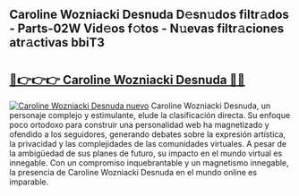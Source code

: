 ## Caroline Wozniacki Desnuda D𝚎sn𝚞dos filtr𝚊dos - Parts-02W Vid𝚎os f𝚘tos - N𝚞evas filtr𝚊ciones atr𝚊ctivas bbiT3

# <h2><a href="http://mb9vhn.tromn.icu/?c=Caroline+Wozniacki+Desnuda">🔗👉👉👉 Caroline Wozniacki Desnuda 🔗🔗</a></h2>

[![Caroline Wozniacki Desnuda nuevo](https://i.imgur.com/pEAQMta.gif)](http://mb9vhn.tromn.icu/?c=Caroline+Wozniacki+Desnuda)
Caroline Wozniacki Desnuda, un personaje complejo y estimulante, elude la clasificación directa. Su enfoque poco ortodoxo para construir una personalidad web ha magnetizado y ofendido a los seguidores, generando debates sobre la expresión artística, la privacidad y las complejidades de las comunidades virtuales. A pesar de la ambigüedad de sus planes de futuro, su impacto en el mundo virtual es innegable. Con un compromiso inquebrantable y un magnetismo innegable, la presencia de Caroline Wozniacki Desnuda en el mundo online es imparable.
